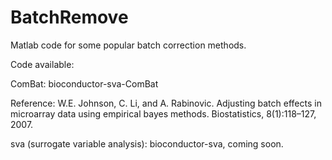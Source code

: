 # BatchRemove
Matlab code for some popular batch correction methods.

Code available:

ComBat:  bioconductor-sva-ComBat 

Reference: W.E. Johnson, C. Li, and A. Rabinovic. Adjusting batch effects in microarray data using empirical bayes methods. Biostatistics, 8(1):118–127, 2007.
         
sva (surrogate variable analysis): bioconductor-sva, coming soon.
